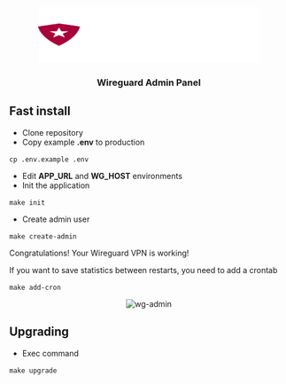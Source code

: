 <p align="center"><img src="https://raw.githubusercontent.com/mediclab/wg-admin/master/resources/img/svg/wg-admin-dark.svg" height="100" width="400"></p>
<h3 align="center">Wireguard Admin Panel</h3>

## Fast install
* Clone repository
* Copy example **.env** to production

```
cp .env.example .env
```
* Edit **APP_URL** and **WG_HOST** environments
* Init the application
```
make init
```
* Create admin user
```
make create-admin
```

Congratulations! Your Wireguard VPN is working!

If you want to save statistics between restarts, you need to add a crontab
```
make add-cron
```

<p align="center"><img src="https://i.ibb.co/n7vcnPt/wg-admin.png" alt="wg-admin" border="0" height="472" width="822"></p>


## Upgrading
* Exec command
 ```
make upgrade
```